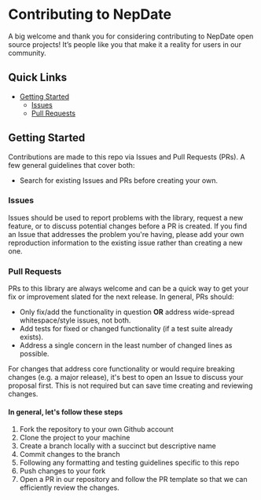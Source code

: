 # Contributing to NepDate

A big welcome and thank you for considering contributing to NepDate open source projects! It’s people like you that make it a reality for users in our community.

## Quick Links

- [Getting Started](#getting-started)
  - [Issues](#issues)
  - [Pull Requests](#pull-requests)

## Getting Started

Contributions are made to this repo via Issues and Pull Requests (PRs). A few general guidelines that cover both:

- Search for existing Issues and PRs before creating your own.

### Issues

Issues should be used to report problems with the library, request a new feature, or to discuss potential changes before a PR is created.
If you find an Issue that addresses the problem you're having, please add your own reproduction information to the existing issue rather than creating a new one.

### Pull Requests

PRs to this library are always welcome and can be a quick way to get your fix or improvement slated for the next release. In general, PRs should:

- Only fix/add the functionality in question **OR** address wide-spread whitespace/style issues, not both.
- Add tests for fixed or changed functionality (if a test suite already exists).
- Address a single concern in the least number of changed lines as possible.

For changes that address core functionality or would require breaking changes (e.g. a major release), it's best to open an Issue to discuss your proposal first. This is not required but can save time creating and reviewing changes.

#### In general, let's follow these steps

1. Fork the repository to your own Github account
2. Clone the project to your machine
3. Create a branch locally with a succinct but descriptive name
4. Commit changes to the branch
5. Following any formatting and testing guidelines specific to this repo
6. Push changes to your fork
7. Open a PR in our repository and follow the PR template so that we can efficiently review the changes.
